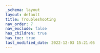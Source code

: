 ```yaml
---
_schema: layout
layout: default
title: Troubleshooting
nav_order: 7
nav_exclude: false
has_children: true
has_toc: true
last_modified_date: 2022-12-03 15:21:05
---
```

